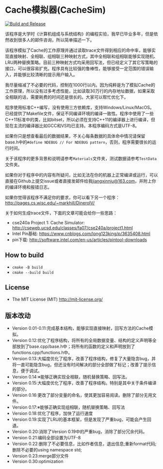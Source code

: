 # Cache模拟器(CacheSim)

[![Build and Release](https://github.com/jiangxincode/CacheSim/actions/workflows/BuildAndRelease.yml/badge.svg)](https://github.com/jiangxincode/CacheSim/actions/workflows/BuildAndRelease.yml)

该程序是大学时《计算机组成与系统结构》的编程实验，我早已毕业多年，但是依然收到很多人的邮件咨询，所以简单描述一下。

该程序模拟了Cache的工作原理并通过读取trace文件得到相应的命中率，能够实现直接映射、全相联、组相联三种映射方式，其中全相联和组相联能够实现随机、LRU两种替换策略。目前三种映射方式均采用回写法，但已经定义了其它写策略的接口，可以很容易扩充。程序具有比较强的鲁棒性，能够接受一定范围的错误输入，并能够比较清晰的提示用户输入。

我尽量缩减了不必要的代码，控制在1000行以内。因为纯粹是为了模拟Cache的工作原理，所以没有过多考虑性能，比如读取30万行的内存地址数据，如果采取全相联的话，需要耗费的时间还是很长的。大家可以帮忙优化下。

程序使用标准C++编写，没有使用三方依赖库，支持Windows/Linux/MacOS。已经提供了Makefile文件，保证不同编译环境的编译一致性。程序中使用了一些C++11标准中的类，比如bitset<T>，所以必须在支持C++11的编译器上进行编译，但现在主流的编译器比如GCC和VS均已支持。本程序编码方式是UTF-8。

如果你只是想查看最后的数据结果，不关心每条数据的具体命中情况请保留base.h中的`#define NDEBUG // For NDEBUG pattern`，否则，程序需要很长的运行时间。

关于该程序的更多背景和说明请参考`Materials`文件夹，测试数据请参考`TestData`文件夹。

如果你对于程序中的内容有所疑问，比如无法在你的机器上正常编译或运行，可以直接在Github上提交issue或者直接发邮件给我<jiangxinnju@163.com>，并附上你的编译环境和报错日志。

如果你觉得该程序不满足你的要求，你可以看下另一个程序：<http://pages.cs.wisc.edu/~markhill/DineroIV/>

关于如何生成trace文件，下面的文章可能会给你一些思路：

* cse240a Project 1: Cache Simulator: <http://cseweb.ucsd.edu/classes/fa07/cse240a/project1.html>
* Intel Pin基础: <https://www.cnblogs.com/long123king/p/3635408.html>
* pin下载: <http://software.intel.com/en-us/articles/pintool-downloads>

## How to build

* `cmake -B build`
* `cmake --build build`

## License

+ The MIT License (MIT) <http://mit-license.org/>

## 版本改动

* Version 0.01-0.11:完成基本结构，能够实现直接映射，回写方法的Cache模拟。
* Version 0.12:优化了程序结构，将所有的全局数据变量、结构的定义声明等全部放到了base.cpp/base.h中；将所有的函数的定义和声明放到了functions.cpp/functions.h中。
* Version 0.13:大幅度优化了程序，改善了程序结构，修复了大量隐含bug，并将一直可能隐含bug，但还没有时间解决的部分全部做了标记；改善了提示信息，便于调试。
* Version 0.14:※能够正确实现全相联，随机替换策略、回写法。
* Version 0.15:大幅度优化了程序，改善了程序结构。特别是其中关于条件编译的部分。
* Version 0.16:更改了部分变量的命名，使其更加容易阅读。删除了部分无用文件。
* Version 0.17:※能够正确实现组相联，随机替换策略、回写法
* Version 0.18:优化了程序，加快了运行速度
* Version 0.19:实现了LRU的基本框架，但是发现了严重bug，可能会产生回退。
* Version 0.20:消除了Version 0.19中的严重bug，消除了部分冗余代码。
* Version 0.21:编码全部设置为UTF-8
* Version 0.22:删除了不必要信息，比如作者信息，退出信息;重新format代码;删除不必要的using namespace std;
* Version 0.23:merge部分文件
* Version 0.30:optimization

